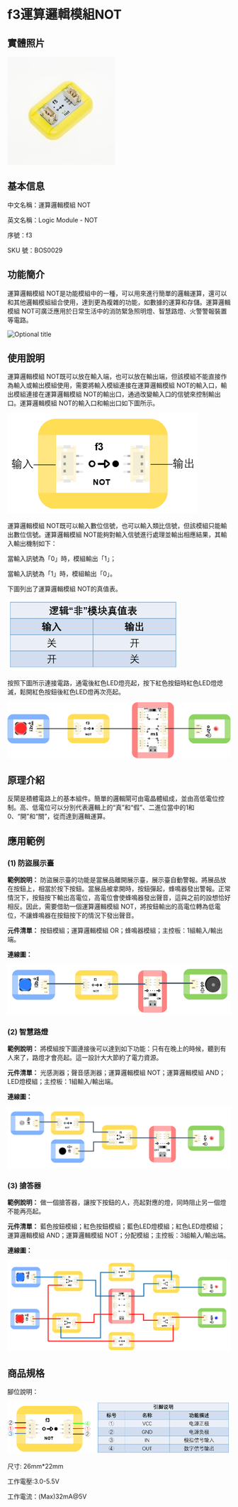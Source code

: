 # f3運算邏輯模組NOT

## 實體照片

![](../.gitbook/assets/function_modules/logic_module_NOT/logic_module_NOT.jpg)

## 基本信息

中文名稱：運算邏輯模組 NOT

英文名稱：Logic Module - NOT

序號：f3

SKU 號：BOS0029

## 功能簡介

運算邏輯模組 NOT是功能模組中的一種，可以用來進行簡單的邏輯運算，還可以和其他邏輯模組組合使用，達到更為複雜的功能，如數據的運算和存儲。運算邏輯模組 NOT可廣泛應用於日常生活中的消防緊急照明燈、智慧路燈、火警警報裝置等電路。

![Optional title](../.gitbook/assets/function_modules/logic_module_NOT/logic_module_NOT_intro.png)

## 使用說明

運算邏輯模組 NOT既可以放在輸入端，也可以放在輸出端，但該模組不能直接作為輸入或輸出模組使用，需要將輸入模組連接在運算邏輯模組 NOT的輸入口，輸出模組連接在運算邏輯模組 NOT的輸出口，通過改變輸入口的信號來控制輸出口。運算邏輯模組 NOT的輸入口和輸出口如下圖所示。

![Optional title](../.gitbook/assets/function_modules/logic_module_NOT/logic_module_NOT_ui1.png)

運算邏輯模組 NOT既可以輸入數位信號，也可以輸入類比信號，但該模組只能輸出數位信號。運算邏輯模組 NOT能夠對輸入信號進行處理並輸出相應結果，其輸入輸出機制如下：

當輸入訊號為「0」時，模組輸出「1」；

當輸入訊號為「1」時，模組輸出「0」。

下圖列出了運算邏輯模組 NOT的真值表。

![Optional title](../.gitbook/assets/function_modules/logic_module_NOT/logic_module_NOT_ui2.png)

按照下圖所示連接電路，通電後紅色LED燈亮起，按下紅色按鈕時紅色LED燈熄滅，鬆開紅色按鈕後紅色LED燈再次亮起。

![Optional title](../.gitbook/assets/function_modules/logic_module_NOT/logic_module_NOT_ui3.png)

## 原理介紹

反閘是積體電路上的基本組件。簡單的邏輯閘可由電晶體組成，並由高低電位控制。高、低電位可以分別代表邏輯上的“真”和“假”、二進位當中的1和0、“開”和“關”，從而達到邏輯運算。

## 應用範例

### **\(1\) 防盜展示臺**

**範例說明：** 防盜展示臺的功能是當展品離開展示臺，展示臺自動警報。將展品放在按鈕上，相當於按下按鈕。當展品被拿開時，按鈕彈起，蜂鳴器發出警報。正常情況下，按鈕按下輸出高電位，高電位會使蜂鳴器發出聲音，這與之前的設想恰好相反。因此，需要借助一個運算邏輯模組 NOT，將按鈕輸出的高電位轉為低電位，不讓蜂鳴器在按鈕按下的情況下發出聲音。

**元件清單：** 按鈕模組；運算邏輯模組 OR；蜂鳴器模組；主控板：1組輸入/輸出端。

**連線圖：**

![Optional title](../.gitbook/assets/function_modules/logic_module_NOT/logic_module_NOT_example1.png)

### **\(2\) 智慧路燈**

**範例說明：** 將模組按下圖連接後可以達到如下功能：只有在晚上的時候，聽到有人來了，路燈才會亮起。這一設計大大節約了電力資源。

**元件清單：** 光感測器；聲音感測器；運算邏輯模組 NOT；運算邏輯模組 AND；LED燈模組；主控板：1組輸入/輸出端。

**連線圖：**

![Optional title](../.gitbook/assets/function_modules/logic_module_NOT/logic_module_NOT_example2.png)

### **\(3\) 搶答器**

**範例說明：** 做一個搶答器，讓按下按鈕的人，亮起對應的燈，同時阻止另一個燈不能再亮起。

**元件清單：** 藍色按鈕模組；紅色按鈕模組；藍色LED燈模組；紅色LED燈模組；運算邏輯模組 AND；運算邏輯模組 NOT；分配模組；主控板：3組輸入/輸出端。

**連線圖：**

![Optional title](../.gitbook/assets/function_modules/logic_module_NOT/logic_module_NOT_example3.png)

## 商品規格

腳位說明： 

![Optional title](../.gitbook/assets/function_modules/logic_module_NOT/logic_module_NOT_spec.png)

尺寸: 26mm\*22mm

工作電壓:3.0-5.5V

工作電流：\(Max\)32mA@5V

